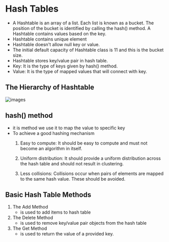 # Hash Tables

- A Hashtable is an array of a list. Each list is known as a bucket. The position of the bucket is identified by calling the hash() method. A Hashtable contains values based on the key.
- Hashtable contains unique element 
- Hashtable doesn't allow null key or value.
- The initial default capacity of Hashtable class is 11 and this is the bucket size.
- Hashtable stores key/value pair in hash table.
- Key: It is the type of keys given by hash() method.
- Value: It is the type of mapped values that will connect with key.

## The Hierarchy of Hashtable

![images](https://media.geeksforgeeks.org/wp-content/uploads/20201124183400/HierarchyofHashtable.png)
##  hash() method
- it is method we use it to map the value to specific key 
- To achieve a good hashing mechanism
    1. Easy to compute: It should be easy to compute and must not become an algorithm in itself.

    2. Uniform distribution: It should provide a uniform distribution across the hash table and should not result in clustering.

    3. Less collisions: Collisions occur when pairs of elements are mapped to the same hash value. These should be avoided.

## Basic Hash Table Methods
1. The Add Method
    - is used to add items to hash table
2. The Delete Method
    - is used to remove key/value pair objects from the hash table
3. The Get Method
    -  is used to return the value of a provided key.